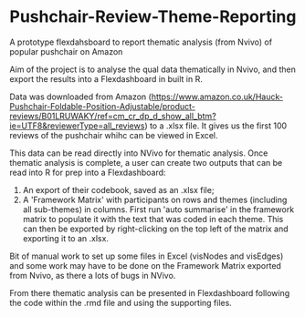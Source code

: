# Pushchair-Review-Theme-Reporting
A prototype flexdahsboard to report thematic analysis (from Nvivo) of popular pushchair on Amazon

Aim of the project is to analyse the qual data thematically in Nvivo, and then export the results into a Flexdashboard in built in R.

Data was downloaded from Amazon (https://www.amazon.co.uk/Hauck-Pushchair-Foldable-Position-Adjustable/product-reviews/B01LRUWAKY/ref=cm_cr_dp_d_show_all_btm?ie=UTF8&reviewerType=all_reviews) to a .xlsx file. It gives us the first 100 reviews of the pushchair whihc can be viewed in Excel. 

This data can be read directly into NVivo for thematic analysis. Once thematic analysis is complete, a user can create two outputs that can be read into R for prep into a Flexdashboard:
1) An export of their codebook, saved as an .xlsx file;
2) A 'Framework Matrix' with participants on rows and themes (including all sub-themes) in columns. First run 'auto summarise' in the framework matrix to populate it with the text that was coded in each theme. This can then be exported by right-clicking on the top left of the matrix and exporting it to an .xlsx.

Bit of manual work to set up some files in Excel (visNodes and visEdges) and some work may have to be done on the Framework Matrix exported from Nvivo, as there a lots of bugs in NVivo. 

From there thematic analysis can be presented in Flexdashboard following the code within the .rmd file and using the supporting files. 
